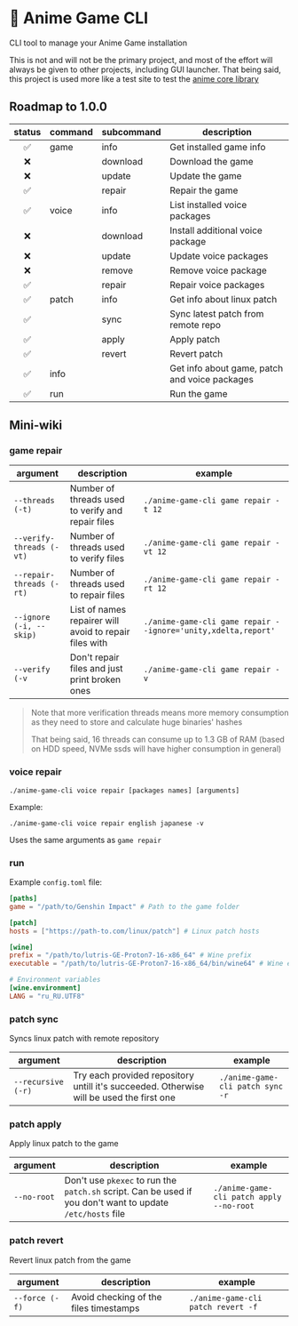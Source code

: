 # 🦀 Anime Game CLI

CLI tool to manage your Anime Game installation

This is not and will not be the primary project, and most of the effort will always be given to other projects, including GUI launcher. That being said, this project is used more like a test site to test the [anime core library](https://gitlab.com/an-anime-team/anime-game-core)

## Roadmap to 1.0.0

| status | command | subcommand | description |
| :-: | - | - | - |
| ✅ | game | info | Get installed game info |
| ❌ | | download | Download the game |
| ❌ | | update | Update the game |
| ✅ | | repair | Repair the game |
| ✅ | voice | info | List installed voice packages |
| ❌ | | download | Install additional voice package |
| ❌ | | update | Update voice packages |
| ❌ | | remove | Remove voice package |
| ✅ | | repair | Repair voice packages |
| ✅ | patch | info | Get info about linux patch |
| ✅ | | sync | Sync latest patch from remote repo |
| ✅ | | apply | Apply patch |
| ✅ | | revert | Revert patch |
| ✅ | info | | Get info about game, patch and voice packages |
| ✅ | run | | Run the game |

## Mini-wiki

### game repair

| argument | description | example |
| - | - | - |
| `--threads (-t)` | Number of threads used to verify and repair files | `./anime-game-cli game repair -t 12` |
| `--verify-threads (-vt)` | Number of threads used to verify files | `./anime-game-cli game repair -vt 12` |
| `--repair-threads (-rt)` | Number of threads used to repair files | `./anime-game-cli game repair -rt 12` |
| `--ignore (-i, --skip)` | List of names repairer will avoid to repair files with | `./anime-game-cli game repair --ignore='unity,xdelta,report'` |
| `--verify (-v` | Don't repair files and just print broken ones | `./anime-game-cli game repair -v` |

> Note that more verification threads means more memory consumption as they need to store and calculate huge binaries' hashes
>
> That being said, 16 threads can consume up to 1.3 GB of RAM (based on HDD speed, NVMe ssds will have higher consumption in general)

### voice repair

```
./anime-game-cli voice repair [packages names] [arguments]
```

Example:

```
./anime-game-cli voice repair english japanese -v
```

Uses the same arguments as `game repair`

### run

Example `config.toml` file:

```toml
[paths]
game = "/path/to/Genshin Impact" # Path to the game folder

[patch]
hosts = ["https://path-to.com/linux/patch"] # Linux patch hosts

[wine]
prefix = "/path/to/lutris-GE-Proton7-16-x86_64" # Wine prefix
executable = "/path/to/lutris-GE-Proton7-16-x86_64/bin/wine64" # Wine executable

# Environment variables
[wine.environment]
LANG = "ru_RU.UTF8"
```

### patch sync

Syncs linux patch with remote repository

| argument | description | example |
| - | - | - |
| `--recursive (-r)` | Try each provided repository untill it's succeeded. Otherwise will be used the first one | `./anime-game-cli patch sync -r` |

### patch apply

Apply linux patch to the game

| argument | description | example |
| - | - | - |
| `--no-root` | Don't use `pkexec` to run the `patch.sh` script. Can be used if you don't want to update `/etc/hosts` file | `./anime-game-cli patch apply --no-root` |

### patch revert

Revert linux patch from the game

| argument | description | example |
| - | - | - |
| `--force (-f)` | Avoid checking of the files timestamps | `./anime-game-cli patch revert -f` |
